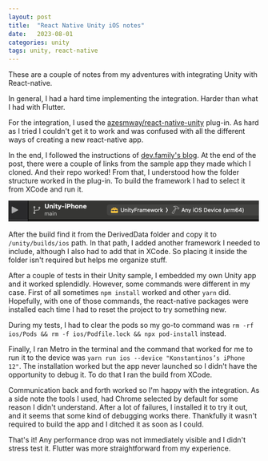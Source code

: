 ```yaml
---
layout: post
title:  "React Native Unity iOS notes"
date:   2023-08-01
categories: unity
tags: unity, react-native
---
```


These are a couple of notes from my adventures with integrating Unity with React-native.

In general, I had a hard time implementing the integration. Harder than what I had with Flutter.

For the integration, I used the [azesmway/react-native-unity](https://github.com/azesmway/react-native-unity) plug-in. As hard as I tried I couldn't get it to work and was confused with all the different ways of creating a new react-native app.

In the end, I followed the instructions of [dev.family's blog](https://dev.family/blog/article/integrating-unity-code-into-react-native). At the end of the post, there were a couple of links from the sample app they made which I cloned. And their repo worked! From that, I understood how the folder structure worked in the plug-in. To build the framework I had to select it from XCode and run it.

![XCode UnityFramework build](/docs/assets/images/build_framework.png)

After the build find it from the DerivedData folder and copy it to `/unity/builds/ios` path. In that path, I added another framework I needed to include, although I also had to add that in XCode. So placing it inside the folder isn't required but helps me organize stuff.

After a couple of tests in their Unity sample, I embedded my own Unity app and it worked splendidly. However, some commands were different in my case. First of all sometimes `npm install` worked and other `yarn` did. Hopefully, with one of those commands, the react-native packages were installed each time I had to reset the project to try something new.

During my tests, I had to clear the pods so my go-to command was `rm -rf ios/Pods && rm -f ios/Podfile.lock && npx pod-install` instead.

Finally, I ran Metro in the terminal and the command that worked for me to run it to the device was `yarn run ios --device "Konstantinos’s iPhone 12"`. The installation worked but the app never launched so I didn't have the opportunity to debug it. To do that I ran the build from XCode.

Communication back and forth worked so I'm happy with the integration. As a side note the tools I used, had Chrome selected by default for some reason I didn't understand. After a lot of failures, I installed it to try it out, and it seems that some kind of debugging works there. Thankfully it wasn't required to build the app and I ditched it as soon as I could.

That's it! Any performance drop was not immediately visible and I didn't stress test it. Flutter was more straightforward from my experience.